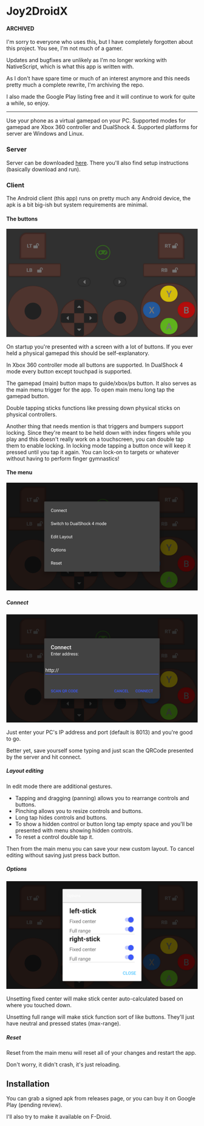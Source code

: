 # Joy2DroidX

#### ARCHIVED

I'm sorry to everyone who uses this, but I have completely forgotten about this
project. You see, I'm not much of a gamer.

Updates and bugfixes are unlikely as I'm no longer working with NativeScript,
which is what this app is written with.

As I don't have spare time or much of an interest anymore and this needs
pretty much a complete rewrite, I'm archiving the repo.

I also made the Google Play listing free and it will continue to work for quite
a while, so enjoy.

--------------------------------------------------------------------------------

Use your phone as a virtual gamepad on your PC. Supported modes for gamepad are
Xbox 360 controller and DualShock 4. Supported platforms for server are Windows
and Linux.


### Server

Server can be downloaded [here](https://github.com/OzymandiasTheGreat/Joy2DroidX-server).
There you'll also find setup instructions (basically download and run).

### Client

The Android client (this app) runs on pretty much any Android device, the apk
is a bit big-ish but system requirements are minimal.

#### The buttons

![main-screen](./screenshots/main-screen.png)

On startup you're presented with a screen with a lot of buttons. If you ever held a physical gamepad this should
be self-explanatory.

In Xbox 360 controller mode all buttons are supported. In DualShock 4 mode every button except touchpad is supported.

The gamepad (main) button maps to guide/xbox/ps button.
It also serves as the main menu trigger for the app.
To open main menu long tap the gamepad button.

Double tapping sticks functions like pressing down physical sticks on physical controllers.

Another thing that needs mention is that triggers and bumpers support locking. Since they're meant to be held
down with index fingers while you play and this doesn't really work on a touchscreen, you can double tap them to enable locking. In locking mode tapping a button once
will keep it pressed until you tap it again. You can
lock-on to targets or whatever without having to perform
finger gymnastics!

#### The menu

![menu](./screenshots/menu.png)

##### Connect

![connect](./screenshots/connect.png)

Just enter your PC's IP address and port (default is 8013) and you're good to go.

Better yet, save yourself some typing and just scan the QRCode presented by the server and hit connect.

##### Layout editing

In edit mode there are additional gestures.

- Tapping and dragging (panning) allows you to rearrange controls and buttons.
- Pinching allows you to resize controls and buttons.
- Long tap hides controls and buttons.
- To show a hidden control or button long tap empty space
and you'll be presented with menu showing hidden controls.
- To reset a control double tap it.

Then from the main menu you can save your new custom layout. To cancel editing without saving just press back button.

##### Options

![options](./screenshots/options.png)

Unsetting fixed center will make stick center auto-calculated based on where you touched down.

Unsetting full range will make stick function sort of like buttons. They'll just have neutral and pressed states (max-range).

##### Reset

Reset from the main menu will reset all of your changes and restart the app.

Don't worry, it didn't crash, it's just reloading.

## Installation

You can grab a signed apk from releases page, or you can buy it on Google Play (pending review).

I'll also try to make it available on F-Droid.
